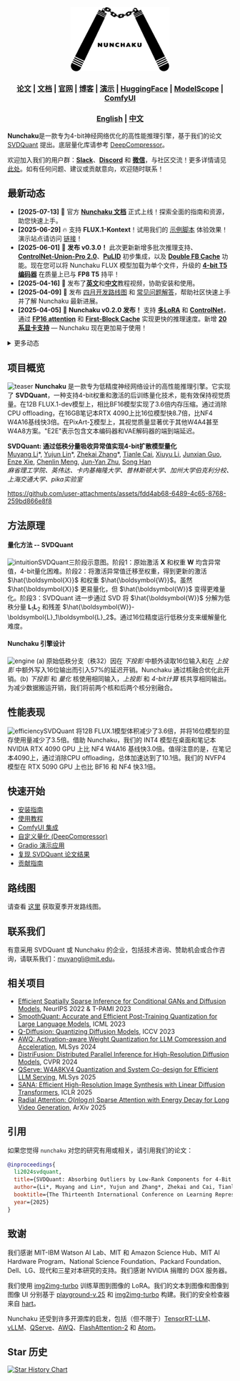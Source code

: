 <div align="center" id="nunchaku_logo">
  <img src="https://raw.githubusercontent.com/mit-han-lab/nunchaku/477953fa1dd6f082fbec201cea7c7430117a810e/assets/nunchaku.svg" alt="logo" width="220"></img>
</div>
<h3 align="center">
<a href="http://arxiv.org/abs/2411.05007"><b>论文</b></a> | <a href="https://nunchaku.tech/docs/nunchaku/"><b>文档</b></a> | <a href="https://hanlab.mit.edu/projects/svdquant"><b>官网</b></a> | <a href="https://hanlab.mit.edu/blog/svdquant"><b>博客</b></a> | <a href="https://svdquant.mit.edu"><b>演示</b></a> | <a href="https://huggingface.co/collections/mit-han-lab/nunchaku-6837e7498f680552f7bbb5ad"><b>HuggingFace</b></a> | <a href="https://modelscope.cn/collections/Nunchaku-519fed7f9de94e"><b>ModelScope</b></a> | <a href="https://github.com/mit-han-lab/ComfyUI-nunchaku"><b>ComfyUI</b></a>
</h3>

<h3 align="center">
<a href="README.md"><b>English</b></a> | <a href="README_ZH.md"><b>中文</b></a>
</h3>

**Nunchaku**是一款专为4-bit神经网络优化的高性能推理引擎，基于我们的论文 [SVDQuant](http://arxiv.org/abs/2411.05007) 提出。底层量化库请参考 [DeepCompressor](https://github.com/mit-han-lab/deepcompressor)。

欢迎加入我们的用户群：[**Slack**](https://join.slack.com/t/nunchaku/shared_invite/zt-3170agzoz-NgZzWaTrEj~n2KEV3Hpl5Q)、[**Discord**](https://discord.gg/Wk6PnwX9Sm) 和 [**微信**](https://huggingface.co/mit-han-lab/nunchaku-artifacts/resolve/main/nunchaku/assets/wechat.jpg)，与社区交流！更多详情请见[此处](https://github.com/mit-han-lab/nunchaku/issues/149)。如有任何问题、建议或贡献意向，欢迎随时联系！

## 最新动态

- **[2025-07-13]** 🚀 官方 [**Nunchaku 文档**](https://nunchaku.tech/docs/nunchaku/) 正式上线！探索全面的指南和资源，助您快速上手。
- **[2025-06-29]** 🔥 支持 **FLUX.1-Kontext**！试用我们的 [示例脚本](./examples/flux.1-kontext-dev.py) 体验效果！演示站点请访问 [链接](https://svdquant.mit.edu/kontext/)！
- **[2025-06-01]** 🚀 **发布 v0.3.0！** 此次更新新增多批次推理支持、[**ControlNet-Union-Pro 2.0**](https://huggingface.co/Shakker-Labs/FLUX.1-dev-ControlNet-Union-Pro-2.0)、[**PuLID**](https://github.com/ToTheBeginning/PuLID) 初步集成，以及 [**Double FB Cache**](examples/flux.1-dev-double_cache.py) 功能。现在您可以将 Nunchaku FLUX 模型加载为单个文件，升级的 [**4-bit T5 编码器**](https://huggingface.co/mit-han-lab/nunchaku-t5) 在质量上已与 **FP8 T5** 持平！
- **[2025-04-16]** 🎥 发布了[**英文**](https://youtu.be/YHAVe-oM7U8?si=cM9zaby_aEHiFXk0)和[**中文**](https://www.bilibili.com/video/BV1BTocYjEk5/?share_source=copy_web&vd_source=8926212fef622f25cc95380515ac74ee)教程视频，协助安装和使用。
- **[2025-04-09]** 📢 发布 [四月开发路线图](https://github.com/mit-han-lab/nunchaku/issues/266) 和 [常见问题解答](https://github.com/mit-han-lab/nunchaku/discussions/262)，帮助社区快速上手并了解 Nunchaku 最新进展。
- **[2025-04-05]** 🚀 **Nunchaku v0.2.0 发布！** 支持 [**多LoRA**](examples/flux.1-dev-multiple-lora.py) 和 [**ControlNet**](examples/flux.1-dev-controlnet-union-pro.py)，通过 [**FP16 attention**](#fp16-attention) 和 [**First-Block Cache**](#first-block-cache) 实现更快的推理速度。新增 [**20系显卡支持**](examples/flux.1-dev-turing.py) — Nunchaku 现在更加易于使用！

<details>
<summary>更多动态</summary>

- **[2025-03-07]** 🚀 **Nunchaku v0.1.4 发布！** 支持 [4-bit文本编码器和分层CPU offloading](#%E4%BD%8E%E6%98%BE%E5%AD%98%E6%8E%A8%E7%90%86)，FLUX最低显存需求降至 **4 GiB**，同时保持 **2–3倍加速**。此次更新还修复了分辨率、LoRA、内存锁定和运行时稳定性等问题。详情请查看发布说明！
- **[2025-02-20]** 🚀 **NVIDIA RTX 5090 支持 NVFP4 精度！** 相比 INT4，NVFP4 画质更优，在 RTX 5090 上比 BF16 快 **约3倍**。[博客详解](https://hanlab.mit.edu/blog/svdquant-nvfp4)，[示例代码](./examples) 及 [在线演示](https://svdquant.mit.edu/flux1-schnell/) 已上线！
- **[2025-02-18]** 🔥 [**自定义LoRA转换**](#%E8%87%AA%E5%AE%9A%E4%B9%89lora) 和 [**模型量化**](#%E8%87%AA%E5%AE%9A%E4%B9%89%E6%A8%A1%E5%9E%8B%E9%87%8F%E5%8C%96) 指南现已发布！**[ComfyUI](./comfyui)** 工作流现在支持 **自定义LoRA** 和 **FLUX.1-Tools**！
- **[2025-02-11]** 🎉 **[SVDQuant](http://arxiv.org/abs/2411.05007) 入选 ICLR 2025 Spotlight！FLUX.1-tools Gradio 演示已上线！** 使用详情请查看 [这里](#gradio-%E6%BC%94%E7%A4%BA)！我们新的 [深度图生成演示](https://svdquant.mit.edu/flux1-depth-dev/) 也已上线—快来试试吧！
- **[2025-02-04]** **🚀 4-bit [FLUX.1-tools](https://blackforestlabs.ai/flux-1-tools/) 来了！** 相比原模型提速 **2-3倍**。使用方法请查看 [示例](./examples)。**ComfyUI 集成即将推出！**
- **[2025-01-23]** 🚀 **4-bit [SANA](https://nvlabs.github.io/Sana/) 支持来了！** 相比16位模型提速2-3倍。查看 [使用示例](examples/sana1.6b_pag.py) 和 [部署指南](app/sana/t2i) 了解详情。体验我们的在线演示 [svdquant.mit.edu](https://svdquant.mit.edu)！
- **[2025-01-22]** 🎉 [**SVDQuant**](http://arxiv.org/abs/2411.05007) 被 **ICLR 2025** 接收！
- **[2024-12-08]** 支持 [ComfyUI](https://github.com/comfyanonymous/ComfyUI)。使用方法请查看 [mit-han-lab/ComfyUI-nunchaku](https://github.com/mit-han-lab/ComfyUI-nunchaku)。
- **[2024-11-07]** 🔥 我们最新的 **W4A4** 扩散模型量化工作 [**SVDQuant**](https://hanlab.mit.edu/projects/svdquant) 公开发布！量化库 [**DeepCompressor**](https://github.com/mit-han-lab/deepcompressor) 同步发布。

</details>

## 项目概览

![teaser](https://huggingface.co/mit-han-lab/nunchaku-artifacts/resolve/main/nunchaku/assets/teaser.jpg)
**Nunchaku** 是一款专为低精度神经网络设计的高性能推理引擎。它实现了 **SVDQuant**，一种支持4-bit权重和激活的后训练量化技术，能有效保持视觉质量。在12B FLUX.1-dev模型上，相比BF16模型实现了3.6倍内存压缩。通过消除CPU offloading，在16GB笔记本RTX 4090上比16位模型快8.7倍，比NF4 W4A16基线快3倍。在PixArt-∑模型上，其视觉质量显著优于其他W4A4甚至W4A8方案。"E2E"表示包含文本编码器和VAE解码器的端到端延迟。

**SVDQuant: 通过低秩分量吸收异常值实现4-bit扩散模型量化**<br>
[Muyang Li](https://lmxyy.me)\*, [Yujun Lin](https://yujunlin.com)\*, [Zhekai Zhang](https://hanlab.mit.edu/team/zhekai-zhang)\*, [Tianle Cai](https://www.tianle.website/#/), [Xiuyu Li](https://xiuyuli.com), [Junxian Guo](https://github.com/JerryGJX), [Enze Xie](https://xieenze.github.io), [Chenlin Meng](https://cs.stanford.edu/~chenlin/), [Jun-Yan Zhu](https://www.cs.cmu.edu/~junyanz/), [Song Han](https://hanlab.mit.edu/songhan) <br>
*麻省理工学院、英伟达、卡内基梅隆大学、普林斯顿大学、加州大学伯克利分校、上海交通大学、pika实验室* <br>

https://github.com/user-attachments/assets/fdd4ab68-6489-4c65-8768-259bd866e8f8

## 方法原理

#### 量化方法 -- SVDQuant

![intuition](https://huggingface.co/mit-han-lab/nunchaku-artifacts/resolve/main/nunchaku/assets/intuition.gif)SVDQuant三阶段示意图。阶段1：原始激活 $\boldsymbol{X}$ 和权重 $\boldsymbol{W}$ 均含异常值，4-bit量化困难。阶段2：将激活异常值迁移至权重，得到更新的激活 $\hat{\boldsymbol{X}}$ 和权重 $\hat{\boldsymbol{W}}$。虽然 $\hat{\boldsymbol{X}}$ 更易量化，但 $\hat{\boldsymbol{W}}$ 变得更难量化。阶段3：SVDQuant 进一步通过 SVD 将 $\hat{\boldsymbol{W}}$ 分解为低秩分量 $\boldsymbol{L}_1\boldsymbol{L}_2$ 和残差 $\hat{\boldsymbol{W}}-\boldsymbol{L}_1\boldsymbol{L}_2$。通过16位精度运行低秩分支来缓解量化难度。

#### Nunchaku 引擎设计

![engine](https://huggingface.co/mit-han-lab/nunchaku-artifacts/resolve/main/nunchaku/assets/engine.jpg) (a) 原始低秩分支（秩32）因在 *下投影* 中额外读取16位输入和在 *上投影* 中额外写入16位输出而引入57%的延迟开销。Nunchaku 通过核融合优化此开销。(b) *下投影* 和 *量化* 核使用相同输入，*上投影* 和 *4-bit计算* 核共享相同输出。为减少数据搬运开销，我们将前两个核和后两个核分别融合。

## 性能表现

![efficiency](https://huggingface.co/mit-han-lab/nunchaku-artifacts/resolve/main/nunchaku/assets/efficiency.jpg)SVDQuant 将12B FLUX.1模型体积减少了3.6倍，并将16位模型的显存使用量减少了3.5倍。借助 Nunchaku，我们的 INT4 模型在桌面和笔记本 NVIDIA RTX 4090 GPU 上比 NF4 W4A16 基线快3.0倍。值得注意的是，在笔记本4090上，通过消除CPU offloading，总体加速达到了10.1倍。我们的 NVFP4 模型在 RTX 5090 GPU 上也比 BF16 和 NF4 快3.1倍。

## 快速开始

- [安装指南](https://nunchaku.tech/docs/nunchaku/installation/installation.html)
- [使用教程](https://nunchaku.tech/docs/nunchaku/usage/basic_usage.html)
- [ComfyUI 集成](https://github.com/mit-han-lab/ComfyUI-nunchaku)
- [自定义量化 (DeepCompressor)](https://github.com/mit-han-lab/deepcompressor)
- [Gradio 演示应用](https://github.com/mit-han-lab/nunchaku/tree/main/app)
- [复现 SVDQuant 论文结果](app/flux.1/t2i)
- [贡献指南](https://nunchaku.tech/docs/nunchaku/developer/contribution_guide.html)

## 路线图

请查看 [这里](https://github.com/mit-han-lab/nunchaku/issues/431) 获取夏季开发路线图。

## 联系我们

有意采用 SVDQuant 或 Nunchaku 的企业，包括技术咨询、赞助机会或合作咨询，请联系我们：muyangli@mit.edu。

## 相关项目

- [Efficient Spatially Sparse Inference for Conditional GANs and Diffusion Models](https://arxiv.org/abs/2211.02048), NeurIPS 2022 & T-PAMI 2023
- [SmoothQuant: Accurate and Efficient Post-Training Quantization for Large Language Models](https://arxiv.org/abs/2211.10438), ICML 2023
- [Q-Diffusion: Quantizing Diffusion Models](https://arxiv.org/abs/2302.04304), ICCV 2023
- [AWQ: Activation-aware Weight Quantization for LLM Compression and Acceleration](https://arxiv.org/abs/2306.00978), MLSys 2024
- [DistriFusion: Distributed Parallel Inference for High-Resolution Diffusion Models](https://arxiv.org/abs/2402.19481), CVPR 2024
- [QServe: W4A8KV4 Quantization and System Co-design for Efficient LLM Serving](https://arxiv.org/abs/2405.04532), MLSys 2025
- [SANA: Efficient High-Resolution Image Synthesis with Linear Diffusion Transformers](https://arxiv.org/abs/2410.10629), ICLR 2025
- [Radial Attention: $O(n \log n)$ Sparse Attention with Energy Decay for Long Video Generation](https://github.com/mit-han-lab/radial-attention), ArXiv 2025

## 引用

如果您觉得 `nunchaku` 对您的研究有用或相关，请引用我们的论文：

```bibtex
@inproceedings{
  li2024svdquant,
  title={SVDQuant: Absorbing Outliers by Low-Rank Components for 4-Bit Diffusion Models},
  author={Li*, Muyang and Lin*, Yujun and Zhang*, Zhekai and Cai, Tianle and Li, Xiuyu and Guo, Junxian and Xie, Enze and Meng, Chenlin and Zhu, Jun-Yan and Han, Song},
  booktitle={The Thirteenth International Conference on Learning Representations},
  year={2025}
}
```

## 致谢

我们感谢 MIT-IBM Watson AI Lab、MIT 和 Amazon Science Hub、MIT AI Hardware Program、National Science Foundation、Packard Foundation、Dell、LG、现代和三星对本研究的支持。我们感谢 NVIDIA 捐赠的 DGX 服务器。

我们使用 [img2img-turbo](https://github.com/GaParmar/img2img-turbo) 训练草图到图像的 LoRA。我们的文本到图像和图像到图像 UI 分别基于 [playground-v.25](https://huggingface.co/spaces/playgroundai/playground-v2.5/blob/main/app.py) 和 [img2img-turbo](https://github.com/GaParmar/img2img-turbo/blob/main/gradio_sketch2image.py) 构建。我们的安全检查器来自 [hart](https://github.com/mit-han-lab/hart)。

Nunchaku 还受到许多开源库的启发，包括（但不限于）[TensorRT-LLM](https://github.com/NVIDIA/TensorRT-LLM)、[vLLM](https://github.com/vllm-project/vllm)、[QServe](https://github.com/mit-han-lab/qserve)、[AWQ](https://github.com/mit-han-lab/llm-awq)、[FlashAttention-2](https://github.com/Dao-AILab/flash-attention) 和 [Atom](https://github.com/efeslab/Atom)。

## Star 历史

[![Star History Chart](https://api.star-history.com/svg?repos=mit-han-lab/nunchaku&type=Date)](https://www.star-history.com/#mit-han-lab/nunchaku&Date)
